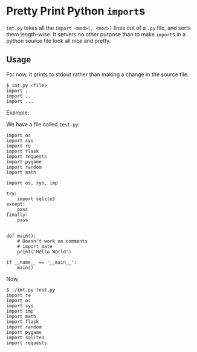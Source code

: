 # Pretty Print Python `import`s

`imt.py` takes all the `import <mod>[, <mod>]` lines out of a `.py` file, and sorts them length-wise. It servers no other purpose than to make `import`s in a python source file look all nice and pretty.


## Usage

For now, it prints to stdout rather than making a change in the source file.

```shell
$ imt.py <file>
import .
import ..
import ...
```

Example:

We have a file called `test.py`:

```
import os
import sys
import re
import flask
import requests
import pygame
import random
import math

import os, sys, imp

try:
    import sqlite3
except:
    pass
finally:
    pass


def main():
    # Doesn't work on comments
    # import mate
    print('Hello World')

if __name__ == '__main__':
    main()
```

Now,

```shell
$ ./imt.py test.py
import re
import os
import sys
import imp
import math
import flask
import random
import pygame
import sqlite3
import requests
```
